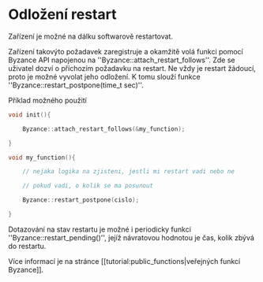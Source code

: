 # Odložení restart

Zařízení je možné na dálku softwarově restartovat.

Zařízení takovýto požadavek zaregistruje a okamžitě volá funkci pomocí Byzance API napojenou na ''Byzance::attach\_restart\_follows''. Zde se uživatel dozví o příchozím požadavku na restart. Ne vždy je restart žádoucí, proto je možné vyvolat jeho odložení. K tomu slouží funkce ''Byzance::restart\_postpone\(time\_t sec\)''.

Příklad možného použití

```cpp
void init(){

    Byzance::attach_restart_follows(&my_function);

}

void my_function(){

    // nejaka logika na zjisteni, jestli mi restart vadi nebo ne

    // pokud vadi, o kolik se ma posunout

    Byzance::restart_postpone(cislo);

}
```

Dotazování na stav restartu je možné i periodicky funkcí ''Byzance::restart\_pending\(\)'', jejíž návratovou hodnotou je čas, kolik zbývá do restartu.

Více informací je na stránce \[\[tutorial:public\_functions\|veřejných funkcí Byzance\]\].

